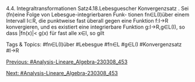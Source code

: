 4.4. Integraltransformationen
Satz4.18.Lebesguescher Konvergenzsatz . Sei (fn)eine Folge von Lebesgue-integrierbaren Funk-
tionen fn∈L(I)über einem Intervall I⊂R, die punktweise fast überall gegen eine Funktion f:I→R
konvergieren, und es existiert eine integrierbare Funktion g:I→R,g∈L(I), so dass |fn(x)|< g(x)
für fast alle x∈I, so gilt

   Tags & Topics:
   #fn∈L(I)über
   #Lebesgue
   #fn∈L
   #g∈L(I
   #Konvergenzsatz
   #I→R

[Previous: #Analysis-Lineare_Algebra-230308_453](Analysis-Lineare_Algebra-230308_453.md)

[Next: #Analysis-Lineare_Algebra-230308_453](Analysis-Lineare_Algebra-230308_453.md)